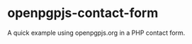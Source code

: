 openpgpjs-contact-form
======================

A quick example using openpgpjs.org in a PHP contact form. 
